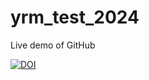 # yrm_test_2024
Live demo of GitHub

[![DOI](https://sandbox.zenodo.org/badge/811418112.svg)](https://sandbox.zenodo.org/doi/10.5072/zenodo.68546)

